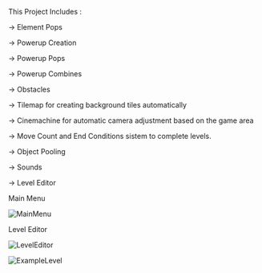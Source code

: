 This Project Includes :

-> Element Pops

-> Powerup Creation

-> Powerup Pops

-> Powerup Combines

-> Obstacles

-> Tilemap for creating background tiles automatically

-> Cinemachine for automatic camera adjustment based on the game area

-> Move Count and End Conditions sistem to complete levels.

-> Object Pooling

-> Sounds

-> Level Editor

Main Menu

![MainMenu](https://github.com/user-attachments/assets/e8cf6b2a-6f6e-4e5d-91ee-6d01f56d1f02)

Level Editor

![LevelEditor](https://github.com/user-attachments/assets/18377b59-454a-412f-89c1-1e51dde06551)

![ExampleLevel](https://github.com/user-attachments/assets/2bdbcdb1-0184-4478-8044-cd1fadec6b60)
